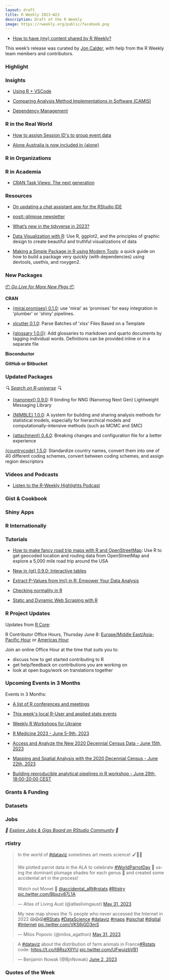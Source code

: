 ```yaml
---
layout: draft
title: R Weekly 2023-W23
description: Draft of the R Weekly
image: https://rweekly.org/public/facebook.png
---
```


+ [How to have (my) content shared by R Weekly?](https://github.com/rweekly/rweekly.org#how-to-have-my-content-shared-by-r-weekly)

This week’s release was curated by [Jon Calder](https://twitter.com/jonmcalder), with help from the R Weekly team members and contributors.

###  Highlight



### Insights

+ [Using R + VSCode](https://rolkra.github.io/R-VSCode/)

+ [Comparing Analysis Method Implementations in Software (CAMIS)](https://www.r-consortium.org/blog/2023/05/31/comparing-analysis-method-implementations-in-software-camis)

+ [Dependency Management](https://www.matthewrkaye.com/posts/series/doing-data-science/2023-05-27-renv-dependency-management/renv-dependency-management.html)

### R in the Real World

+ [How to assign Session ID's to group event data](https://lukas-r.blog/posts/2023-06-03-searching-for-user-sessions/)

+ [Alone Australia is now included in {alone}](http://gradientdescending.com/alone-australia-is-now-included-in-alone/)

###  R in Organizations



###  R in Academia

+ [CRAN Task Views: The next generation](https://www.zeileis.org/news/ctv/)

###  Resources

+ [On updating a chat assistant app for the RStudio IDE](https://samuelenrique.com/posts/2023-06-02-updating-gptstudio/)

+ [posit::glimpse newsletter](https://posit.co/blog/posit-glimpse-newsletter-06/)

+ [What’s new in the tidyverse in 2023?](https://mine.quarto.pub/tidyverse-2023/)

+ [Data Visualization with R](https://datavizs23.classes.andrewheiss.com/): Use R, ggplot2, and the principles of graphic design to create beautiful and truthful visualizations of data

+ [Making a Simple Package in R using Modern Tools](https://wazrak.com/making-a-simple-package-in-r-using-modern-tools/): a quick guide on how to build a package very quickly (with dependencies) using devtools, usethis, and roxygen2.

###  New Packages

<p class="added-hostname"><a href="https://rweekly.org/live" target="_blank" class="externalLink">📦 <i>Go Live for More New Pkgs</i> 📦</a></p>


**CRAN**

+ [{mirai.promises} 0.1.0](https://cran.r-project.org/package=mirai.promises): use 'mirai' as 'promises' for easy integration in 'plumber' or 'shiny' pipelines.

+ [xlcutter 0.1.0](https://hugogruson.fr/posts/xlcutter-0-1-0/): Parse Batches of 'xlsx' Files Based on a Template

+ [{glossary 1.0.0}](https://debruine.github.io/glossary/): Add glossaries to markdown and quarto documents by tagging individual words. Definitions can be provided inline or in a separate file

**Bioconductor**



**GitHub or Bitbucket**



### Updated Packages

<i>🔍 [Search on R-universe](https://r-universe.dev/search/) 🔍</i>

+ [{nanonext} 0.9.0](https://cran.r-project.org/package=nanonext): R binding for NNG (Nanomsg Next Gen) Lightweight Messaging Library

+ [{NIMBLE} 1.0.0](https://r-nimble.org/version-1-0-0-of-nimble-released-providing-automatic-differentiation-laplace-approximation-and-hmc-sampling): A system for building and sharing analysis methods for statistical models, especially for hierarchical models and computationally-intensive methods (such as MCMC and SMC)

+ [{attachment} 0.4.0](https://rtask.thinkr.fr/attachment-v0-4-0-breaking-changes-and-configuration-file-for-a-better-experience/): Breaking changes and configuration file for a better experience

[{countrycode} 1.5.0](https://vincentarelbundock.github.io/countrycode/): Standardize country names, convert them into one of 40 different coding schemes, convert between coding schemes, and assign region descriptors

###  Videos and Podcasts

* [Listen to the R-Weekly Highlights Podcast](https://rweekly.fireside.fm/)


### Gist & Cookbook



### Shiny Apps



### R Internationally



###  Tutorials

+ [How to make fancy road trip maps with R and OpenStreetMap](https://www.andrewheiss.com/blog/2023/06/01/geocoding-routing-openstreetmap-r/): Use R to get geocoded location and routing data from OpenStreetMap and explore a 5,000 mile road trip around the USA

+ [New in {gt} 0.9.0: Interactive tables](https://posit.co/blog/new-in-gt-0-9-0-interactive-tables/)

+ [Extract P-Values from lm() in R: Empower Your Data Analysis](https://www.marsja.se/extract-p-values-from-lm-in-r/)

+ [Checking normality in R](https://www.codingthepast.com/2023/06/01/Normal-Distribution.html)

+ [Static and Dynamic Web Scraping with R](https://tim-tiefenbach.de/post/2023-web-scraping/)

<!--<div class="post-more-begin></div><div class="post-more-end"></div>-->

###  R Project Updates

Updates from [R Core](http://developer.r-project.org/blosxom.cgi/R-devel/NEWS):

R Contributor Office Hours, Thursday June 8: [Europe/Middle East/Asia-Pacific Hour](https://www.meetup.com/r-contributors/events/cjsfftyfcjblb/) or [Americas Hour](https://www.meetup.com/r-contributors/events/sjsfftyfcjblb/)

Join an online Office Hour at the time that suits you to:
 - discuss how to get started contributing to R
 - get help/feedback on contributions you are working on
 - look at open bugs/work on translations together

###  Upcoming Events in 3 Months

Events in 3 Months:

+ [A list of R conferences and meetings](https://jumpingrivers.github.io/meetingsR/events.html)

+ [This week's local R-User and applied stats events](https://community.rstudio.com/c/irl)

+ [Weekly R Workshops for Ukraine](https://sites.google.com/view/dariia-mykhailyshyna/main/r-workshops-for-ukraine)

+ [R Medicine 2023 - June 5-9th, 2023](https://events.linuxfoundation.org/r-medicine/)

+ [Access and Analyze the New 2020 Decennial Census Data - June 15th, 2023](https://www.eventbrite.com/e/access-and-analyze-the-new-2020-decennial-census-data-tickets-632022023887)

+ [Mapping and Spatial Analysis with the 2020 Decennial Census - June 22th, 2023](https://www.eventbrite.com/e/mapping-and-spatial-analysis-with-the-2020-decennial-census-tickets-641300375687)

+ [Building reproducible analytical pipelines in R workshop - June 29th, 18:00-20:00 CEST](https://r-posts.com/building-reproducible-analytical-pipelines-in-r-workshop/)

### Grants & Funding


### Datasets


### Jobs

<i>💼 [Explore Jobs & Gigs Board on RStudio Community](https://community.rstudio.com/c/jobs/) 💼</i>

###  rtistry

<blockquote class="twitter-tweet"><p lang="en" dir="ltr">In the world of <a href="https://twitter.com/hashtag/dataviz?src=hash&amp;ref_src=twsrc%5Etfw">#dataviz</a> sometimes art meets science! 🖌👩‍🔬<br><br>We plotted parrot data in the ALA to celebrate <a href="https://twitter.com/hashtag/WorldParrotDay?src=hash&amp;ref_src=twsrc%5Etfw">#WorldParrotDay</a> 🦜 using the dominant plumage shades for each genus 🌈 and created some accidental art in the process! <br><br>Watch out Monet ‍🎨 <a href="https://twitter.com/accidental_art?ref_src=twsrc%5Etfw">@accidental_aRt</a><a href="https://twitter.com/hashtag/rstats?src=hash&amp;ref_src=twsrc%5Etfw">#rstats</a> <a href="https://twitter.com/hashtag/Rtistry?src=hash&amp;ref_src=twsrc%5Etfw">#Rtistry</a> <a href="https://t.co/Bbxzv87L1A">pic.twitter.com/Bbxzv87L1A</a></p>&mdash; Atlas of Living Aust (@atlaslivingaust) <a href="https://twitter.com/atlaslivingaust/status/1663765028724699137?ref_src=twsrc%5Etfw">May 31, 2023</a></blockquote> <script async src="https://platform.twitter.com/widgets.js" charset="utf-8"></script>

<blockquote class="twitter-tweet"><p lang="en" dir="ltr">My new map shows the % people who never accessed the Internet in 2022 😱😱😱<a href="https://twitter.com/hashtag/RStats?src=hash&amp;ref_src=twsrc%5Etfw">#RStats</a> <a href="https://twitter.com/hashtag/DataScience?src=hash&amp;ref_src=twsrc%5Etfw">#DataScience</a> <a href="https://twitter.com/hashtag/dataviz?src=hash&amp;ref_src=twsrc%5Etfw">#dataviz</a> <a href="https://twitter.com/hashtag/maps?src=hash&amp;ref_src=twsrc%5Etfw">#maps</a> <a href="https://twitter.com/hashtag/gischat?src=hash&amp;ref_src=twsrc%5Etfw">#gischat</a> <a href="https://twitter.com/hashtag/digital?src=hash&amp;ref_src=twsrc%5Etfw">#digital</a> <a href="https://twitter.com/hashtag/Internet?src=hash&amp;ref_src=twsrc%5Etfw">#Internet</a> <a href="https://t.co/VKS6jGD3mS">pic.twitter.com/VKS6jGD3mS</a></p>&mdash; Milos Popovic (@milos_agathon) <a href="https://twitter.com/milos_agathon/status/1663789852544958464?ref_src=twsrc%5Etfw">May 31, 2023</a></blockquote> <script async src="https://platform.twitter.com/widgets.js" charset="utf-8"></script>

<blockquote class="twitter-tweet"><p lang="en" dir="ltr">A <a href="https://twitter.com/hashtag/dataviz?src=hash&amp;ref_src=twsrc%5Etfw">#dataviz</a> about the distribution of farm animals in France<a href="https://twitter.com/hashtag/Rstats?src=hash&amp;ref_src=twsrc%5Etfw">#Rstats</a> code: <a href="https://t.co/t8RszXllYU">https://t.co/t8RszXllYU</a> <a href="https://t.co/UFwujzbVB1">pic.twitter.com/UFwujzbVB1</a></p>&mdash; Benjamin Nowak (@BjnNowak) <a href="https://twitter.com/BjnNowak/status/1664640149106376705?ref_src=twsrc%5Etfw">June 2, 2023</a></blockquote> <script async src="https://platform.twitter.com/widgets.js" charset="utf-8"></script>

###  Quotes of the Week
